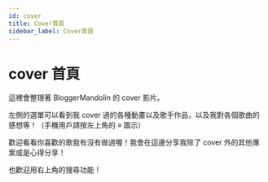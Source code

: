 ```yaml
---
id: cover
title: Cover首頁
sidebar_label: Cover首頁
---
```


# cover 首頁

這裡會整理著 BloggerMandolin 的 cover 影片。

左側的選單可以看到我 cover 過的各種動畫以及歌手作品，以及我對各個歌曲的感想等！（手機用戶請按左上角的 ≡ 圖示）

歡迎看看你喜歡的歌我有沒有做過喔！我會在這邊分享我除了 cover 外的其他專案或是心得分享！

也歡迎用右上角的搜尋功能！